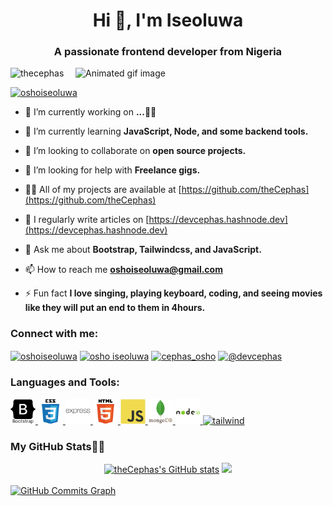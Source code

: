 <h1 align="center">Hi 👋, I'm Iseoluwa</h1>
<h3 align="center">A passionate frontend developer from Nigeria</h3>
<img src="https://camo.githubusercontent.com/cae12fddd9d6982901d82580bdf321d81fb299141098ca1c2d4891870827bf17/68747470733a2f2f6d69726f2e6d656469756d2e636f6d2f6d61782f313336302f302a37513379765349765f7430696f4a2d5a2e676966" alt="Animated gif image" width=400 align="right">

<p align="left"> <img src="https://komarev.com/ghpvc/?username=thecephas&label=Profile%20views&color=0e75b6&style=flat" alt="thecephas" /> </p>

<p align="left"> <a href="https://twitter.com/oshoiseoluwa" target="blank"><img src="https://img.shields.io/twitter/follow/oshoiseoluwa?logo=twitter&style=for-the-badge" alt="oshoiseoluwa" /></a> </p>

- 🔭 I’m currently working on **...🤫🤫**

- 🌱 I’m currently learning **JavaScript, Node, and some backend tools.**

- 👯 I’m looking to collaborate on **open source projects.**

- 🤝 I’m looking for help with **Freelance gigs.**

- 👨‍💻 All of my projects are available at [https://github.com/theCephas](https://github.com/theCephas)

- 📝 I regularly write articles on [https://devcephas.hashnode.dev](https://devcephas.hashnode.dev)

- 💬 Ask me about **Bootstrap, Tailwindcss, and JavaScript.**

- 📫 How to reach me **oshoiseoluwa@gmail.com**

- ⚡ Fun fact **I love singing, playing keyboard, coding, and seeing movies like they will put an end to them in 4hours.**

<h3 align="left">Connect with me:</h3>
<p align="left">
<a href="https://twitter.com/oshoiseoluwa" target="blank"><img align="center" src="https://raw.githubusercontent.com/rahuldkjain/github-profile-readme-generator/master/src/images/icons/Social/twitter.svg" alt="oshoiseoluwa" height="30" width="40" /></a>
<a href="https://linkedin.com/in/iseoluwa-osho" target="blank"><img align="center" src="https://raw.githubusercontent.com/rahuldkjain/github-profile-readme-generator/master/src/images/icons/Social/linked-in-alt.svg" alt="osho iseoluwa" height="30" width="40" /></a>
<a href="https://instagram.com/cephas_osho?igshid=ZDdkNTZiNTM=" target="blank"><img align="center" src="https://raw.githubusercontent.com/rahuldkjain/github-profile-readme-generator/master/src/images/icons/Social/instagram.svg" alt="cephas_osho" height="30" width="40" /></a>
<a href="https://hashnode.com/@devcephas" target="blank"><img align="center" src="https://raw.githubusercontent.com/rahuldkjain/github-profile-readme-generator/master/src/images/icons/Social/hashnode.svg" alt="@devcephas" height="30" width="40" /></a>
</p>

<h3 align="left">Languages and Tools:</h3>
<p align="left"> <a href="https://getbootstrap.com" target="_blank" rel="noreferrer"> <img src="https://raw.githubusercontent.com/devicons/devicon/master/icons/bootstrap/bootstrap-plain-wordmark.svg" alt="bootstrap" width="40" height="40"/> </a> <a href="https://www.w3schools.com/css/" target="_blank" rel="noreferrer"> <img src="https://raw.githubusercontent.com/devicons/devicon/master/icons/css3/css3-original-wordmark.svg" alt="css3" width="40" height="40"/> </a> <a href="https://expressjs.com" target="_blank" rel="noreferrer"> <img src="https://raw.githubusercontent.com/devicons/devicon/master/icons/express/express-original-wordmark.svg" alt="express" width="40" height="40"/> </a> <a href="https://www.w3.org/html/" target="_blank" rel="noreferrer"> <img src="https://raw.githubusercontent.com/devicons/devicon/master/icons/html5/html5-original-wordmark.svg" alt="html5" width="40" height="40"/> </a> <a href="https://developer.mozilla.org/en-US/docs/Web/JavaScript" target="_blank" rel="noreferrer"> <img src="https://raw.githubusercontent.com/devicons/devicon/master/icons/javascript/javascript-original.svg" alt="javascript" width="40" height="40"/> </a> <a href="https://www.mongodb.com/" target="_blank" rel="noreferrer"> <img src="https://raw.githubusercontent.com/devicons/devicon/master/icons/mongodb/mongodb-original-wordmark.svg" alt="mongodb" width="40" height="40"/> </a> <a href="https://nodejs.org" target="_blank" rel="noreferrer"> <img src="https://raw.githubusercontent.com/devicons/devicon/master/icons/nodejs/nodejs-original-wordmark.svg" alt="nodejs" width="40" height="40"/> </a> <a href="https://tailwindcss.com/" target="_blank" rel="noreferrer"> <img src="https://www.vectorlogo.zone/logos/tailwindcss/tailwindcss-icon.svg" alt="tailwind" width="40" height="40"/> </a> </p>

<h3>My GitHub Stats👨‍💻</h3>

<div align="center">
<a href="http://www.github.com/theCephas"><img src="https://github-readme-stats.vercel.app/api?username=theCephas&show_icons=true&hide=prs,&count_private=true&title_color=0891b2&text_color=ffffff&icon_color=0891b2&bg_color=1c1917&hide_border=true&show_icons=true" alt="theCephas's GitHub stats" /></a>
 <a href="http://www.github.com/theCephas"><img src="https://github-readme-streak-stats.herokuapp.com/?user=theCephas&stroke=ffffff&background=1c1917&ring=0891b2&fire=0891b2&currStreakNum=ffffff&currStreakLabel=0891b2&sideNums=ffffff&sideLabels=ffffff&dates=ffffff&hide_border=true" /></a>
</div>

<br clear="both">
<a href="http://www.github.com/theCephas"><img src="https://github-readme-activity-graph.cyclic.app/graph?username=theCephas&bg_color=1c1917&color=ffffff&line=0891b2&point=ffffff&area_color=1c1917&area=true&hide_border=true&custom_title=GitHub%20Commits%20Graph" alt="GitHub Commits Graph" /></a>
